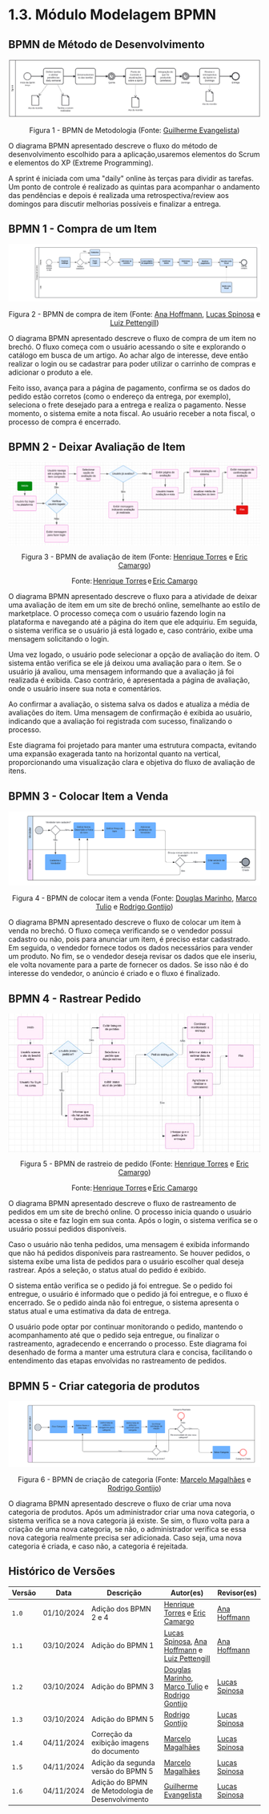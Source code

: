 # 1.3. Módulo Modelagem BPMN

## BPMN de Método de Desenvolvimento

<center>
<img src="https://github.com/UnBArqDsw2024-2/2024.2_G2_Brecho_Entrega_01/blob/main/docs/Imagens/bpmn-metodo.jpeg?raw=true"/>

Figura 1 - BPMN de Metodologia (Fonte: [Guilherme Evangelista](https://github.com/guinuto))

</center>

O diagrama BPMN apresentado descreve o fluxo do método de desenvolvimento escolhido para a aplicação,usaremos elementos do Scrum e elementos do XP (Extreme Programming).

A sprint é iniciada com uma "daily" online às terças para dividir as tarefas. Um ponto de controle é realizado as quintas para acompanhar o andamento das pendências e depois é realizada uma retrospectiva/review aos domingos para discutir melhorias possíveis e finalizar a entrega.

## BPMN 1 - Compra de um Item

<center>
<img src="https://github.com/UnBArqDsw2024-2/2024.2_G2_Brecho_Entrega_01/blob/main/docs/Imagens/bpnm_1.png?raw=true"/>

Figura 2 - BPMN de compra de item (Fonte: [Ana Hoffmann](https://github.com/AnHoff), [Lucas Spinosa](https://github.com/LucasSpinosa) e [Luiz Pettengill](https://github.com/LuizPettengill))

</center>

O diagrama BPMN apresentado descreve o fluxo de compra de um item no brechó. O fluxo começa com o usuário acessando o site e explorando o catálogo em busca de um artigo. Ao achar algo de interesse, deve então realizar o login ou se cadastrar para poder utilizar o carrinho de compras e adicionar o produto a ele.

Feito isso, avança para a página de pagamento, confirma se os dados do pedido estão corretos (como o endereço da entrega, por exemplo), seleciona o frete desejado para a entrega e realiza o pagamento. Nesse momento, o sistema emite a nota fiscal. Ao usuário receber a nota fiscal, o processo de compra é encerrado.

## BPMN 2 - Deixar Avaliação de Item

<div style="width: 100%; display: flex; justify-content: center; align-items: center;">
    <img alt="BPMN 2 - Elaborado por Henrique Torres e Eric Camargo" src="https://github.com/UnBArqDsw2024-2/2024.2_G2_Brecho_Entrega_01/blob/main/docs/Imagens/bpnm_2.jpeg?raw=true">
</div>

<center>

Figura 3 - BPMN de avaliação de item (Fonte: [Henrique Torres](https://github.com/henriqtorresl) e [Eric Camargo](https://github.com/Ericcs10))

</center>

<div style="width: 100%; display: flex; justify-content: center; align-items: center;">Fonte:<a href="https://github.com/henriqtorresl" style="margin-left: 2px; margin-right: 2px" target="_blank">Henrique Torres</a> e <a href="https://github.com/Ericcs10" style="margin-left: 2px;" target="_blank">Eric Camargo</a> </div>

O diagrama BPMN apresentado descreve o fluxo para a atividade de deixar uma avaliação de item em um site de brechó online, semelhante ao estilo de marketplace. O processo começa com o usuário fazendo login na plataforma e navegando até a página do item que ele adquiriu. Em seguida, o sistema verifica se o usuário já está logado e, caso contrário, exibe uma mensagem solicitando o login.

Uma vez logado, o usuário pode selecionar a opção de avaliação do item. O sistema então verifica se ele já deixou uma avaliação para o item. Se o usuário já avaliou, uma mensagem informando que a avaliação já foi realizada é exibida. Caso contrário, é apresentada a página de avaliação, onde o usuário insere sua nota e comentários.

Ao confirmar a avaliação, o sistema salva os dados e atualiza a média de avaliações do item. Uma mensagem de confirmação é exibida ao usuário, indicando que a avaliação foi registrada com sucesso, finalizando o processo.

Este diagrama foi projetado para manter uma estrutura compacta, evitando uma expansão exagerada tanto na horizontal quanto na vertical, proporcionando uma visualização clara e objetiva do fluxo de avaliação de itens.

## BPMN 3 - Colocar Item a Venda

<center>
<img src="https://github.com/UnBArqDsw2024-2/2024.2_G2_Brecho_Entrega_01/blob/main/docs/Imagens/bpnm_3.png?raw=true"/>

Figura 4 - BPMN de colocar item a venda (Fonte: [Douglas Marinho](https://github.com/M4RINH0), [Marco Tulio](https://github.com/MarcoTulioSoares) e [Rodrigo Gontijo](https://github.com/rodrigogontijoo))

</center>

O diagrama BPMN apresentado descreve o fluxo de colocar um item à venda no brechó. O fluxo começa verificando se o vendedor possui cadastro ou não, pois para anunciar um item, é preciso estar cadastrado. Em seguida, o vendedor fornece todos os dados necessários para vender um produto. No fim, se o vendedor deseja revisar os dados que ele inseriu, ele volta novamente para a parte de fornecer os dados. Se isso não é do interesse do vendedor, o anúncio é criado e o fluxo é finalizado.

## BPMN 4 - Rastrear Pedido

<div style="width: 100%; display: flex; justify-content: center; align-items: center;">
    <img alt="BPMN 4 - Elaborado por Eric Camargo e Henrique Torres" src="https://github.com/UnBArqDsw2024-2/2024.2_G2_Brecho_Entrega_01/blob/main/docs/Imagens/bpnm_4.jpeg?raw=true">
</div>

<center>

Figura 5 - BPMN de rastreio de pedido (Fonte: [Henrique Torres](https://github.com/henriqtorresl) e [Eric Camargo](https://github.com/Ericcs10))

</center>

<div style="width: 100%; display: flex; justify-content: center; align-items: center;">Fonte:<a href="https://github.com/henriqtorresl" style="margin-left: 2px; margin-right: 2px" target="_blank">Henrique Torres</a> e <a href="https://github.com/Ericcs10" style="margin-left: 2px;" target="_blank">Eric Camargo</a> </div>

O diagrama BPMN apresentado descreve o fluxo de rastreamento de pedidos em um site de brechó online. O processo inicia quando o usuário acessa o site e faz login em sua conta. Após o login, o sistema verifica se o usuário possui pedidos disponíveis.

Caso o usuário não tenha pedidos, uma mensagem é exibida informando que não há pedidos disponíveis para rastreamento. Se houver pedidos, o sistema exibe uma lista de pedidos para o usuário escolher qual deseja rastrear. Após a seleção, o status atual do pedido é exibido.

O sistema então verifica se o pedido já foi entregue. Se o pedido foi entregue, o usuário é informado que o pedido já foi entregue, e o fluxo é encerrado. Se o pedido ainda não foi entregue, o sistema apresenta o status atual e uma estimativa da data de entrega.

O usuário pode optar por continuar monitorando o pedido, mantendo o acompanhamento até que o pedido seja entregue, ou finalizar o rastreamento, agradecendo e encerrando o processo. Este diagrama foi desenhado de forma a manter uma estrutura clara e concisa, facilitando o entendimento das etapas envolvidas no rastreamento de pedidos.

## BPMN 5 - Criar categoria de produtos

<center>
<img src="https://github.com/UnBArqDsw2024-2/2024.2_G2_Brecho_Entrega_01/blob/main/docs/Imagens/bpnm_5_1.png?raw=true"/>

Figura 6 - BPMN de criação de categoria (Fonte: [Marcelo Magalhães](https://github.com/marrcelo) e [Rodrigo Gontijo](https://github.com/rodrigogontijoo))

</center>

O diagrama BPMN apresentado descreve o fluxo de criar uma nova categoria de produtos. Após um administrador criar uma nova categoria, o sistema verifica se a nova categoria já existe. Se sim, o fluxo volta para a criação de uma nova categoria, se não, o administrador verifica se essa nova categoria realmente precisa ser adicionada. Caso seja, uma nova categoria é criada, e caso não, a categoria é rejeitada.

## Histórico de Versões

| Versão | Data       | Descrição                                 | Autor(es)                                                                                                                                                 | Revisor(es)                                      |
| ------ | ---------- | ----------------------------------------- | --------------------------------------------------------------------------------------------------------------------------------------------------------- | ------------------------------------------------ |
| `1.0`  | 01/10/2024 | Adição dos BPMN 2 e 4                     | [Henrique Torres](https://github.com/henriqtorresl) e [Eric Camargo](https://github.com/Ericcs10)                                                         | [Ana Hoffmann](https://github.com/AnHoff)        |
| `1.1`  | 03/10/2024 | Adição do BPMN 1                          | [Lucas Spinosa](https://github.com/LucasSpinosa), [Ana Hoffmann](https://github.com/AnHoff) e [Luiz Pettengill](https://github.com/LuizPettengill)        | [Ana Hoffmann](https://github.com/AnHoff)        |
| `1.2`  | 03/10/2024 | Adição do BPMN 3                          | [Douglas Marinho](https://github.com/M4RINH0), [Marco Tulio](https://github.com/MarcoTulioSoares) e [Rodrigo Gontijo](https://github.com/rodrigogontijoo) | [Lucas Spinosa](https://github.com/LucasSpinosa) |
| `1.3`  | 03/10/2024 | Adição do BPMN 5                          | [Rodrigo Gontijo](https://github.com/rodrigogontijoo)                                                                                                     | [Lucas Spinosa](https://github.com/LucasSpinosa) |
| `1.4`  | 04/11/2024 | Correção da exibição imagens do documento | [Marcelo Magalhães](https://github.com/marrcelo)                                                                                                          | [Lucas Spinosa](https://github.com/LucasSpinosa) |
| `1.5`  | 04/11/2024 | Adição da segunda versão do BPMN 5        | [Marcelo Magalhães](https://github.com/marrcelo)                                                                                                          | [Lucas Spinosa](https://github.com/LucasSpinosa) |
| `1.6`  | 04/11/2024 | Adição do BPMN de Metodologia de Desenvolvimento                          | [Guilherme Evangelista](https://github.com/guinuto)                                                                                                       | [Lucas Spinosa](https://github.com/LucasSpinosa) |
